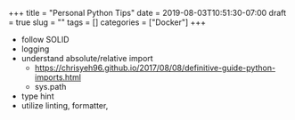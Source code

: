 +++
title =  "Personal Python Tips"
date = 2019-08-03T10:51:30-07:00
draft = true
slug = "" 
tags = []
categories = ["Docker"]
+++

 * follow SOLID
 * logging 
 * understand absolute/relative import
    * https://chrisyeh96.github.io/2017/08/08/definitive-guide-python-imports.html
    * sys.path
 * type hint
 * utilize linting, formatter, 